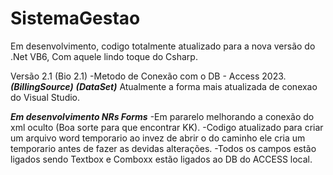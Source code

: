 # SistemaGestao
Em desenvolvimento, codigo totalmente atualizado para a nova versão do .Net VB6, Com aquele lindo toque do Csharp.

Versão 2.1 (Bio 2.1)
-Metodo de Conexão com o DB - Access 2023.
***(BillingSource)***
***(DataSet)***
Atualmente a forma mais atualizada de conexao do Visual Studio.

***Em desenvolvimento NRs Forms***
-Em pararelo melhorando a conexão do xml oculto (Boa sorte para que encontrar KK).
-Codigo atualizado para criar um arquivo word temporario ao invez de abrir o do caminho ele cria um temporario antes de fazer as devidas alterações.
-Todos os campos estão ligados sendo Textbox e Comboxx estão ligados ao DB do ACCESS local.



